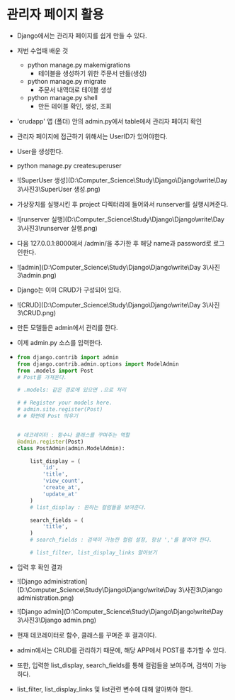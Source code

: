 # 관리자 페이지 활용

* Django에서는 관리자 페이지를 쉽게 만들 수 있다.

* 저번 수업때 배운 것

  * python manage.py makemigrations
    * 테이블을 생성하기 위한 주문서 만듦(생성)
  * python manage.py migrate
    * 주문서 내역대로 테이블 생성
  * python manage.py shell
    * 만든 테이블 확인, 생성, 조회

* 'crudapp' 앱 (폴더) 안의 admin.py에서 table에서 관리자 페이지 확인

* 관리자 페이지에 접근하기 위해서는 UserID가 있어야한다.

* User을 생성한다.

* python manage.py createsuperuser

* ![SuperUser  생성](D:\Computer_Science\Study\Django\Django\write\Day 3\사진3\SuperUser  생성.png)

* 가상장치를 실행시킨 후 project 디렉터리에 들어와서 runserver를 실행시켜준다.

* ![runserver 실행](D:\Computer_Science\Study\Django\Django\write\Day 3\사진3\runserver 실행.png)

* 다음 127.0.0.1:8000에서 /admin/을 추가한 후 해당 name과 password로 로그인한다.

* ![admin](D:\Computer_Science\Study\Django\Django\write\Day 3\사진3\admin.png)

* Django는 이미 CRUD가 구성되어 있다.

* ![CRUD](D:\Computer_Science\Study\Django\Django\write\Day 3\사진3\CRUD.png)

* 만든 모델들은 admin에서 관리를 한다.

* 이제 admin.py 소스를 입력한다.

* ```python
  from django.contrib import admin
  from django.contrib.admin.options import ModelAdmin
  from .models import Post
  # Post를 가져온다.
  
  # .models: 같은 경로에 있으면 .으로 처리
  
  # # Register your models here.
  # admin.site.register(Post)
  # # 화면에 Post 띄우기
  
  
  # 데코레이터 : 함수나 클래스를 꾸며주는 역할
  @admin.register(Post)
  class PostAdmin(admin.ModelAdmin):
  
      list_display = (
          'id',
          'title',
          'view_count',
          'create_at',
          'update_at'
      )
      # list_display : 원하는 컬럼들을 보여준다.
  
      search_fields = (
          'title',
      )
      # search_fields : 검색이 가능한 컬럼 설정, 항상 ','를 붙여야 한다.
  
      # list_filter, list_display_links 알아보기
  
  ```

* 입력 후 확인 결과

* ![Django administration](D:\Computer_Science\Study\Django\Django\write\Day 3\사진3\Django administration.png)

* ![Django admin](D:\Computer_Science\Study\Django\Django\write\Day 3\사진3\Django admin.png)

* 현재 데코레이터로 함수, 클래스를 꾸며준 후 결과이다.

* admin에서는 CRUD를 관리하기 때문에, 해당 APP에서 POST를 추가할 수 있다.

* 또한, 입력한 list_display, search_fields를 통해 컬럼들을 보여주며, 검색이 가능하다.

* list_filter, list_display_links 및 list관련 변수에 대해 알아봐야 한다.



